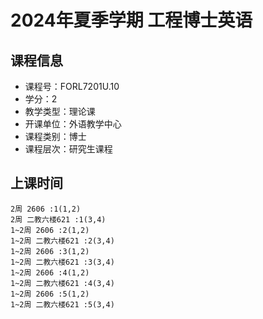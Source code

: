 # 2024年夏季学期 工程博士英语 






## 课程信息

- 课程号：FORL7201U.10
- 学分：2
- 教学类型：理论课
- 开课单位：外语教学中心
- 课程类别：博士
- 课程层次：研究生课程

## 上课时间

```
2周 2606 :1(1,2)
2周 二教六楼621 :1(3,4)
1~2周 2606 :2(1,2)
1~2周 二教六楼621 :2(3,4)
1~2周 2606 :3(1,2)
1~2周 二教六楼621 :3(3,4)
1~2周 2606 :4(1,2)
1~2周 二教六楼621 :4(3,4)
1~2周 2606 :5(1,2)
1~2周 二教六楼621 :5(3,4)
```

